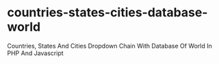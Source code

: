 # countries-states-cities-database-world
Countries, States And Cities Dropdown Chain With Database Of World In PHP And Javascript

